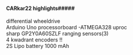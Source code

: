 #### CARkar22 highlights#####
differential wheeldrive  
Arduino Uno processorboard -ATMEGA328 uproc  
sharp GP2Y0A60SZLF ranging sensors(3)  
4 kwadrant encoders !!  
2S Lipo battery 1000 mAh  
